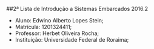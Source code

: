 ##2ª Lista de Introdução a Sistemas Embarcados 2016.2

 * Aluno: Edwino Alberto Lopes Stein;
 * Matrícula: 1201324411;
 * Professor: Herbet Oliveira Rocha;
 * Instituição: Universidade Federal de Roraima;

